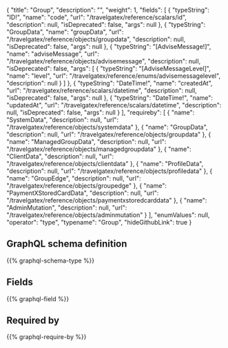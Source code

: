{
  "title": "Group",
  "description": "",
  "weight": 1,
  "fields": [
    {
      "typeString": "ID!",
      "name": "code",
      "url": "/travelgatex/reference/scalars/id",
      "description": null,
      "isDeprecated": false,
      "args": null
    },
    {
      "typeString": "GroupData",
      "name": "groupData",
      "url": "/travelgatex/reference/objects/groupdata",
      "description": null,
      "isDeprecated": false,
      "args": null
    },
    {
      "typeString": "[AdviseMessage!]",
      "name": "adviseMessage",
      "url": "/travelgatex/reference/objects/advisemessage",
      "description": null,
      "isDeprecated": false,
      "args": [
        {
          "typeString": "[AdviseMessageLevel]",
          "name": "level",
          "url": "/travelgatex/reference/enums/advisemessagelevel",
          "description": null
        }
      ]
    },
    {
      "typeString": "DateTime!",
      "name": "createdAt",
      "url": "/travelgatex/reference/scalars/datetime",
      "description": null,
      "isDeprecated": false,
      "args": null
    },
    {
      "typeString": "DateTime!",
      "name": "updatedAt",
      "url": "/travelgatex/reference/scalars/datetime",
      "description": null,
      "isDeprecated": false,
      "args": null
    }
  ],
  "requireby": [
    {
      "name": "SystemData",
      "description": null,
      "url": "/travelgatex/reference/objects/systemdata"
    },
    {
      "name": "GroupData",
      "description": null,
      "url": "/travelgatex/reference/objects/groupdata"
    },
    {
      "name": "ManagedGroupData",
      "description": null,
      "url": "/travelgatex/reference/objects/managedgroupdata"
    },
    {
      "name": "ClientData",
      "description": null,
      "url": "/travelgatex/reference/objects/clientdata"
    },
    {
      "name": "ProfileData",
      "description": null,
      "url": "/travelgatex/reference/objects/profiledata"
    },
    {
      "name": "GroupEdge",
      "description": null,
      "url": "/travelgatex/reference/objects/groupedge"
    },
    {
      "name": "PaymentXStoredCardData",
      "description": null,
      "url": "/travelgatex/reference/objects/paymentxstoredcarddata"
    },
    {
      "name": "AdminMutation",
      "description": null,
      "url": "/travelgatex/reference/objects/adminmutation"
    }
  ],
  "enumValues": null,
  "operator": "type",
  "typename": "Group",
  "hideGithubLink": true
}
## GraphQL schema definition

{{% graphql-schema-type %}}

## Fields

{{% graphql-field %}}

## Required by

{{% graphql-require-by %}}
